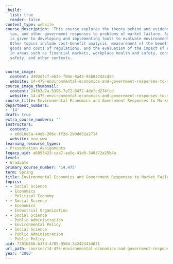 ```yaml
---
_build:
  list: true
  render: false
content_type: website
course_description: 'This course explores the theory behind and evidence on regulatory,
  tax, and other government responses to problems of market failure. Special emphasis
  is given to developing and implementing tools to evaluate environmental policies.
  Other topics include cost-benefit analysis, measurement of the benefits of non-market
  goods and costs of regulations, and the evaluation of the impact of regulations
  in areas such as financial markets, workplace health and safety, consumer product
  safety, and other contexts.

  '
course_image:
  content: d493dfcf-eb2e-f04e-8a43-94b03742cd2a
  website: 14-475-environmental-economics-and-government-responses-to-market-failure-spring-2005
course_image_thumbnail:
  content: 24fb3a7a-5396-7a72-6472-4defcd274fcd
  website: 14-475-environmental-economics-and-government-responses-to-market-failure-spring-2005
course_title: Environmental Economics and Government Responses to Market Failure
department_numbers:
- '14'
draft: true
extra_course_numbers: ''
instructors:
  content:
  - e6d16e5a-44eb-206c-ff2d-2b0dd32a2714
  website: ocw-www
learning_resource_types:
- Presentation Assignments
legacy_uid: a6893423-caa7-aa5e-41d6-340372a25b4a
level:
- Graduate
primary_course_number: '14.475'
term: Spring
title: Environmental Economics and Government Responses to Market Failure
topics:
- - Social Science
  - Economics
  - Political Economy
- - Social Science
  - Economics
  - Industrial Organization
- - Social Science
  - Public Administration
  - Environmental Policy
- - Social Science
  - Public Administration
  - Public Policy
uid: 7701b666-b37d-4705-9564-342423434071
url_path: courses/14-475-environmental-economics-and-government-responses-to-market-failure-spring-2005
year: '2005'
---
```

